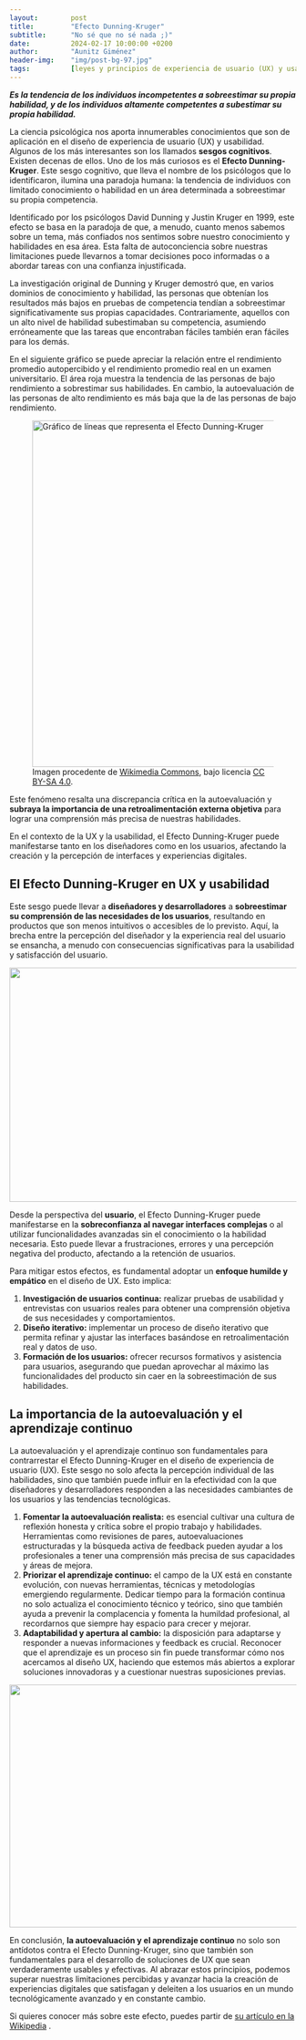 ```yaml
---
layout:        post
title:         "Efecto Dunning-Kruger"
subtitle:      "No sé que no sé nada ;)"
date:          2024-02-17 10:00:00 +0200
author:        "Aunitz Giménez"
header-img:    "img/post-bg-97.jpg"
tags:          [leyes y principios de experiencia de usuario (UX) y usabilidad, sesgos cognitivos]
---
```


<p><strong><em>Es la tendencia de los individuos incompetentes a sobreestimar su propia habilidad, y de los individuos altamente competentes a subestimar su propia habilidad.</em></strong></p>

<p>La ciencia psicológica nos aporta innumerables conocimientos que son de aplicación en el diseño de experiencia de usuario (UX) y usabilidad. Algunos de los más interesantes son los llamados <strong>sesgos cognitivos</strong>. Existen decenas de ellos. Uno de los más curiosos es el <strong>Efecto Dunning-Kruger</strong>. Este sesgo cognitivo, que lleva el nombre de los psicólogos que lo identificaron, ilumina una paradoja humana: la tendencia de individuos con limitado conocimiento o habilidad en un área determinada a sobreestimar su propia competencia.</p>

<p>Identificado por los psicólogos David Dunning y Justin Kruger en 1999, este efecto se basa en la paradoja de que, a menudo, cuanto menos sabemos sobre un tema, más confiados nos sentimos sobre nuestro conocimiento y habilidades en esa área. Esta falta de autoconciencia sobre nuestras limitaciones puede llevarnos a tomar decisiones poco informadas o a abordar tareas con una confianza injustificada.</p>

<p>La investigación original de Dunning y Kruger demostró que, en varios dominios de conocimiento y habilidad, las personas que obtenían los resultados más bajos en pruebas de competencia tendían a sobreestimar significativamente sus propias capacidades. Contrariamente, aquellos con un alto nivel de habilidad subestimaban su competencia, asumiendo erróneamente que las tareas que encontraban fáciles también eran fáciles para los demás.</p>

<p>En el siguiente gráfico se puede apreciar la relación entre el rendimiento promedio autopercibido y el rendimiento promedio real en un examen universitario. El área roja muestra la tendencia de las personas de bajo rendimiento a sobrestimar sus habilidades. En cambio, la autoevaluación de las personas de alto rendimiento es más baja que la de las personas de bajo rendimiento.</p>

<figure>
    <img src="{{ site.baseurl }}/img/efecto-dunning-kruger-01.png" loading="lazy" alt="Gráfico de líneas que representa el Efecto Dunning-Kruger" width="720" height="608">
    <figcaption>Imagen procedente de <a href="https://commons.wikimedia.org/wiki/File:Dunning%E2%80%93Kruger_Effect2.svg" target="_blank" rel="noopener noreferrer">Wikimedia Commons</a>, bajo licencia <a href="https://creativecommons.org/licenses/by-sa/4.0/" target="_blank" rel="noopener noreferrer">CC BY-SA 4.0</a>.</figcaption>
</figure>

<p>Este fenómeno resalta una discrepancia crítica en la autoevaluación y <strong>subraya la importancia de una retroalimentación externa objetiva</strong> para lograr una comprensión más precisa de nuestras habilidades.</p>

<p>En el contexto de la UX y la usabilidad, el Efecto Dunning-Kruger puede manifestarse tanto en los diseñadores como en los usuarios, afectando la creación y la percepción de interfaces y experiencias digitales.</p>

<h2>El Efecto Dunning-Kruger en UX y usabilidad</h2>

<p>Este sesgo puede llevar a <strong>diseñadores y desarrolladores</strong> a <strong>sobreestimar su comprensión de las necesidades de los usuarios</strong>, resultando en productos que son menos intuitivos o accesibles de lo previsto. Aquí, la brecha entre la percepción del diseñador y la experiencia real del usuario se ensancha, a menudo con consecuencias significativas para la usabilidad y satisfacción del usuario.</p>

<p><img src="{{ site.baseurl }}/img/que-es-un-test-con-personas-usuarias-01.jpg" loading="lazy" alt="" width="722" height="411"></p>

<p>Desde la perspectiva del <strong>usuario</strong>, el Efecto Dunning-Kruger puede manifestarse en la <strong>sobreconfianza al navegar interfaces complejas</strong> o al utilizar funcionalidades avanzadas sin el conocimiento o la habilidad necesaria. Esto puede llevar a frustraciones, errores y una percepción negativa del producto, afectando a la retención de usuarios.</p>

<p>Para mitigar estos efectos, es fundamental adoptar un <strong>enfoque humilde y empático</strong> en el diseño de UX. Esto implica:</p>

<ol>
	<li><strong>Investigación de usuarios continua:</strong> realizar pruebas de usabilidad y entrevistas con usuarios reales para obtener una comprensión objetiva de sus necesidades y comportamientos.</li>
	<li><strong>Diseño iterativo:</strong> implementar un proceso de diseño iterativo que permita refinar y ajustar las interfaces basándose en retroalimentación real y datos de uso.</li>
	<li><strong>Formación de los usuarios:</strong> ofrecer recursos formativos y asistencia para usuarios, asegurando que puedan aprovechar al máximo las funcionalidades del producto sin caer en la sobreestimación de sus habilidades.</li>
</ol>

<h2>La importancia de la autoevaluación y el aprendizaje continuo</h2>

<p>La autoevaluación y el aprendizaje continuo son fundamentales para contrarrestar el Efecto Dunning-Kruger en el diseño de experiencia de usuario (UX). Este sesgo no solo afecta la percepción individual de las habilidades, sino que también puede influir en la efectividad con la que diseñadores y desarrolladores responden a las necesidades cambiantes de los usuarios y las tendencias tecnológicas.</p>

<ol>
	<li><strong>Fomentar la autoevaluación realista:</strong> es esencial cultivar una cultura de reflexión honesta y crítica sobre el propio trabajo y habilidades. Herramientas como revisiones de pares, autoevaluaciones estructuradas y la búsqueda activa de feedback pueden ayudar a los profesionales a tener una comprensión más precisa de sus capacidades y áreas de mejora.</li>
	<li><strong>Priorizar el aprendizaje continuo:</strong> el campo de la UX está en constante evolución, con nuevas herramientas, técnicas y metodologías emergiendo regularmente. Dedicar tiempo para la formación continua no solo actualiza el conocimiento técnico y teórico, sino que también ayuda a prevenir la complacencia y fomenta la humildad profesional, al recordarnos que siempre hay espacio para crecer y mejorar.</li>
	<li><strong>Adaptabilidad y apertura al cambio:</strong> la disposición para adaptarse y responder a nuevas informaciones y feedback es crucial. Reconocer que el aprendizaje es un proceso sin fin puede transformar cómo nos acercamos al diseño UX, haciendo que estemos más abiertos a explorar soluciones innovadoras y a cuestionar nuestras suposiciones previas.</li>
</ol>

<p><img src="{{ site.baseurl }}/img/efecto-dunning-kruger-02.jpg" loading="lazy" alt="" width="720" height="426"></p>

<p>En conclusión, <strong>la autoevaluación y el aprendizaje continuo</strong> no solo son antídotos contra el Efecto Dunning-Kruger, sino que también son fundamentales para el desarrollo de soluciones de UX que sean verdaderamente usables y efectivas. Al abrazar estos principios, podemos superar nuestras limitaciones percibidas y avanzar hacia la creación de experiencias digitales que satisfagan y deleiten a los usuarios en un mundo tecnológicamente avanzado y en constante cambio.</p>

<p>Si quieres conocer más sobre este efecto, puedes partir de <a href="https://es.wikipedia.org/wiki/Efecto_Dunning-Kruger" target="_blank" rel="noopener noreferrer">su artículo en la Wikipedia</a> .</p>